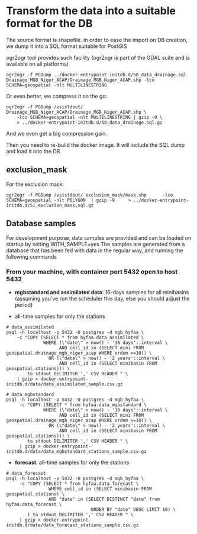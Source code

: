 # Transform the data into a suitable format for the DB

The source format is shapefile. In order to ease the import on DB creation, we dump it into a SQL format suitable for PostGIS

ogr2ogr tool provides such facility (ogr2ogr is part of the GDAL suite and is available on all platforms)

`ogr2ogr -f PGDump ../docker-entrypoint-initdb.d/50_data_drainage.sql
    Drainage_MGB_Niger_ACAP/Drainage_MGB_Niger_ACAP.shp
    -lco SCHEMA=geospatial -nlt MULTILINESTRING`

 Or even better, we compress it on the go:

```
ogr2ogr -f PGDump /vsistdout/ Drainage_MGB_Niger_ACAP/Drainage_MGB_Niger_ACAP.shp \
    -lco SCHEMA=geospatial -nlt MULTILINESTRING | gzip -9 \
    > ../docker-entrypoint-initdb.d/50_data_drainage.sql.gz
```
And we even get a big compression gain.

Then you need to re-build the docker image. It will include the SQL dump and load it into the DB


## exclusion_mask
For the exclusion mask:
```
ogr2ogr -f PGDump /vsistdout/ exclusion_mask/mask.shp      -lco SCHEMA=geospatial -nlt POLYGON  | gzip -9     > ../docker-entrypoint-initdb.d/51_exclusion_mask.sql.gz
```


## Database samples
For development purpose, data samples are provided and can be loaded on startup by setting WITH_SAMPLE=yes
The samples are generated from a database that has been fed with data in the regular way, and running the following commands

### From your machine, with container port 5432 open to host 5432 
* **mgbstandard and assimilated data**: 16-days samples for all minibasins (assuming you've run the scheduler this day, else you should adjust the period)
+ all-time samples for only the stations
```
# data_assimilated
psql -h localhost -p 5432 -U postgres -d mgb_hyfaa \
    -c "COPY (SELECT * from hyfaa.data_assimilated \
              WHERE (\"date\" > now() - '16 days'::interval \
	            	AND cell_id in (SELECT mini FROM geospatial.drainage_mgb_niger_acap WHERE ordem >=10)) \
                OR (\"date\" > now() - '2 years'::interval \
                    AND cell_id in (SELECT minibasin FROM geospatial.stations))) \
        to stdout DELIMITER ',' CSV HEADER " \
    | gzip > docker-entrypoint-initdb.d/data/data_assimilated_sample.csv.gz

# data_mgbstandard
psql -h localhost -p 5432 -U postgres -d mgb_hyfaa \
     -c "COPY (SELECT * from hyfaa.data_mgbstandard \
              WHERE (\"date\" > now() - '16 days'::interval \
	            	AND cell_id in (SELECT mini FROM geospatial.drainage_mgb_niger_acap WHERE ordem >=10)) \
                OR (\"date\" > now() - '2 years'::interval \
                    AND cell_id in (SELECT minibasin FROM geospatial.stations))) \
        to stdout DELIMITER ',' CSV HEADER " \
     | gzip > docker-entrypoint-initdb.d/data/data_mgbstandard_stations_sample.csv.gz
```
* **forecast**: all-time samples for only the stations

```
# data_forecast
psql -h localhost -p 5432 -U postgres -d mgb_hyfaa \
     -c "COPY (SELECT * from hyfaa.data_forecast \
                WHERE cell_id in (SELECT minibasin FROM geospatial.stations) \
                AND "date" in (SELECT DISTINCT "date" from hyfaa.data_forecast \
                                ORDER BY "date" DESC LIMIT 10) \
        ) to stdout DELIMITER ',' CSV HEADER " \
     | gzip > docker-entrypoint-initdb.d/data/data_forecast_stations_sample.csv.gz
```